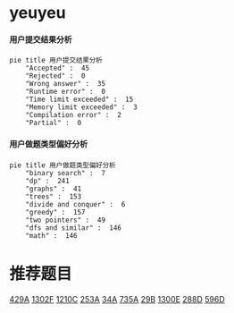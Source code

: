 # yeuyeu

<!-- tabs:start -->



#### **用户提交结果分析**

```mermaid
pie title 用户提交结果分析
    "Accepted" :  45
    "Rejected" :  0
    "Wrong answer" :  35
    "Runtime error" :  0
    "Time limit exceeded" :  15
    "Memory limit exceeded" :  3
    "Compilation error" :  2
    "Partial" :  0
```

#### **用户做题类型偏好分析**

```mermaid
pie title 用户做题类型偏好分析
    "binary search" :  7
    "dp" :  241
    "graphs" :  41
    "trees" :  153
    "divide and conquer" :  6
    "greedy" :  157
    "two pointers" :  49
    "dfs and similar" :  146
    "math" :  146
```



<!-- tabs:end -->
# 推荐题目
[429A](https://codeforces.com/contest/429/problem/A)
[1302F](https://codeforces.com/contest/1302/problem/F)
[1210C](https://codeforces.com/contest/1210/problem/C)
[253A](https://codeforces.com/contest/253/problem/A)
[34A](https://codeforces.com/contest/34/problem/A)
[735A](https://codeforces.com/contest/735/problem/A)
[29B](https://codeforces.com/contest/29/problem/B)
[1300E](https://codeforces.com/contest/1300/problem/E)
[288D](https://codeforces.com/contest/288/problem/D)
[596D](https://codeforces.com/contest/596/problem/D)
